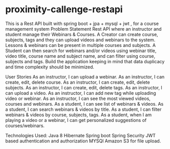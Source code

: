 # proximity-callenge-restapi
This is a Rest API built with spring boot + jpa + mysql + jwt , for a course management system
Problem Statement
Rest API where an instructor and student manage their Webinars & Courses. A Creator can create course, subjects, tags and they can upload videos and webinars to the system. Lessons & webinars can be present in multiple courses and subjects. A Student can then search for webinars and/or videos using webinar title, video title, course name and subject name, and can filter using course, subjects and tags. Build the application keeping in mind that data duplicacy and time complexity should be minimized.

User Stories
As an instructor, I can upload a webinar.
As an instructor, I can create, edit, delete course.
As an instructor, I can create, edit, delete subjects.
As an instructor, I can create, edit, delete tags.
As an instructor, I can upload a video.
As an instructor, I can add new tag while uploading video or webinar.
As an instructor, I can see the most viewed videos, courses and webinars.
As a student, I can see list of webinars & videos.
As a student, I can search webinars & videos by title.
As a student, I can filter webinars & videos by course, subjects, tags.
As a student, when I am playing a video or a webinar, I can get personalized suggestions of courses/webinars.

Technologies Used:
Java 8 
Hibernate
Spring boot
Spring Security
JWT based authentication and authorization
MYSQl
Amazon S3 for file upload.



